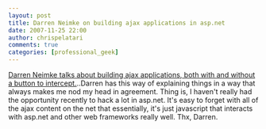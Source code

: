 ```yaml
---
layout: post
title: Darren Neimke on building ajax applications in asp.net
date: 2007-11-25 22:00
author: chrispelatari
comments: true
categories: [professional_geek]
---
```

<a href="http://showusyourcode.spaces.live.com/Blog/cns!15630F96CB7D86C1!532.entry">Darren Neimke talks about building ajax applications, both with and without a button to intercept.</a>..Darren has this way of explaining things in a way that always makes me nod my head in agreement. Thing is, I haven't really had the opportunity recently to hack a lot in asp.net. It's easy to forget with all of the ajax content on the net that essentially, it's just javascript that interacts with asp.net and other web frameworks really well. Thx, Darren.
